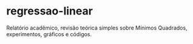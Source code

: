 # regressao-linear
Relatório acadêmico, revisão teórica simples sobre Mínimos Quadrados, experimentos, gráficos e códigos.
